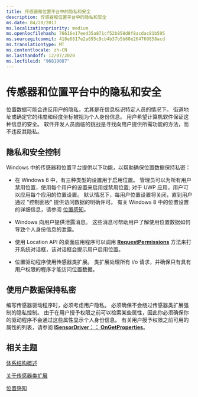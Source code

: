 ```yaml
---
title: 传感器和位置平台中的隐私和安全
description: 传感器和位置平台中的隐私和安全
ms.date: 04/20/2017
ms.localizationpriority: medium
ms.openlocfilehash: 76616e17eed35a871cf52b858d8f8acdac81b595
ms.sourcegitcommit: 418e6617e2a695c9cb4b37b5b60e264760858acd
ms.translationtype: MT
ms.contentlocale: zh-CN
ms.lasthandoff: 12/07/2020
ms.locfileid: "96819087"
---
```

# <a name="privacy-and-security-in-the-sensor-and-location-platform"></a>传感器和位置平台中的隐私和安全

位置数据可能会违反用户的隐私，尤其是在信息标识特定人员的情况下。 街道地址或确定它的纬度和经度坐标被视为个人身份信息。 用户希望计算机软件保证这种信息的安全。 软件开发人员面临的挑战是寻找向用户提供所需功能的方法，而不违反其隐私。

## <a name="privacy-and-security-controls"></a>隐私和安全控制

Windows 中的传感器和位置平台提供以下功能，以帮助确保位置数据保持私密：

- 在 Windows 8 中，有三种类型的设置用于启用位置。 管理员可以为所有用户禁用位置，使用每个用户的设置来启用或禁用位置; 对于 UWP 应用，用户可以应用每个应用的位置设置。 默认情况下，每用户位置设置将关闭，直到用户通过 "控制面板" 提供访问数据的明确许可。 有关 Windows 8 中的位置设置的详细信息，请参阅 [位置感知](/uwp/api/Windows.Devices.Geolocation)。

- Windows 向用户提供泄露消息。 这些消息可帮助用户了解使用位置数据如何导致个人身份信息的泄露。

- 使用 Location API 的桌面应用程序可以调用 [**RequestPermissions**](/windows/win32/api/locationapi/nf-locationapi-ilocation-requestpermissions) 方法来打开系统对话框，该对话框会提示用户启用位置。

- 位置驱动程序使用传感器类扩展。 类扩展处理所有 i/o 请求，并确保只有具有用户权限的程序才能访问位置数据。

## <a name="keeping-user-data-private"></a>使用户数据保持私密

编写传感器驱动程序时，必须考虑用户隐私。 必须确保不会绕过传感器类扩展强制的隐私控制。 由于在用户授予权限之前可以检索某些属性，因此你必须确保你的驱动程序不会通过这些属性显示个人身份信息。 有关用户授予权限之前可用的属性的列表，请参阅 [**ISensorDriver：： OnGetProperties**](/windows-hardware/drivers/ddi/sensorsclassextension/nf-sensorsclassextension-isensordriver-ongetproperties)。

## <a name="related-topics"></a>相关主题

[体系结构概述](../sensors/architecture-overview-for-sensor-drivers.md)  

[关于传感器类扩展](../sensors/about-the-sensor-class-extension.md)  

[位置感知](/uwp/api/Windows.Devices.Geolocation)
